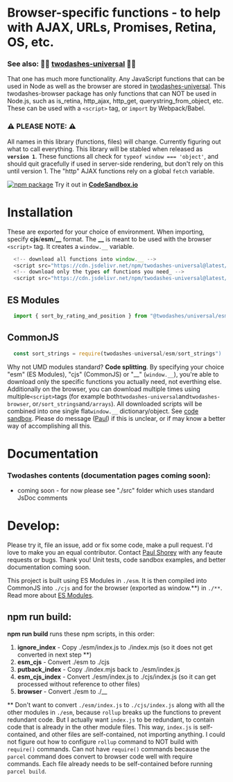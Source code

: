 # Browser-specific functions - to help with AJAX, URLs, Promises, Retina, OS, etc.

### See also: 📙🚀 [twodashes-universal](#) 📙🚀

That one has much more functionality. Any JavaScript functions that can be used in Node as well as the browser are stored in [twodashes-universal](#). This twodashes-browser package has only functions that can NOT be used in Node.js, such as is_retina, http_ajax, http_get, querystring_from_object, etc. These can be used with a `<script>` tag, or `import` by Webpack/Babel.

### ⚠️ PLEASE NOTE: ⚠️

All names in this library (functions, files) will change. Currently figuring out what to call everything. This library will be stabled when released as **`version 1`**. These functions all check for `typeof window === 'object'`, and should quit gracefully if used in server-side rendering, but don't rely on this until version 1. The "http" AJAX functions rely on a global `fetch` variable.

[![npm package](https://img.shields.io/npm/v/twodashes-browser.svg)](https://www.npmjs.com/package/twodashes-browser)
Try it out in **[CodeSandbox.io](https://codesandbox.io/s/twodashes-universal-demo-2r4os)**

# Installation

These are exported for your choice of environment. When importing, specify **cjs**/**esm**/**\_\_** format. The **\_\_** is meant to be used with the browser `<script>` tag. It creates a `window.__` variable.

```JavaScript
  <!-- download all functions into window.__ -->
  <script src="https://cdn.jsdelivr.net/npm/twodashes-universal@latest/__/index.js"></script>
  <!-- download only the types of functions you need_ -->
  <script src="https://cdn.jsdelivr.net/npm/twodashes-universal@latest/__/sort_strings.js"></script>
```

## ES Modules

```JavaScript
  import { sort_by_rating_and_position } from "@twodashes/universal/esm/sort_strings"
```

## CommonJS

```JavaScript
  const sort_strings = require(twodashes-universal/esm/sort_strings")
```

Why not UMD modules standard? **Code splitting**. By specifying your choice "esm" (ES Modules), "cjs" (CommonJS) or "\_\_" (`window.__`), you're able to download only the specific functions you actually need, not everthing else. Additionally on the browser, you can download multiple times using multiple`<script>`tags (for example both`twodashes-universal`and`twodashes-browser`, or`/sort_strings`and`/arrays`). All downloaded scripts will be combined into one single flat`window.__` dictionary/object. See [code sandbox](https://codesandbox.io/s/twodashes-universal-demo-2r4os). Please do message ([Paul](https://paulshorey.com)) if this is unclear, or if may know a better way of accomplishing all this.

# Documentation

### Twodashes contents (documentation pages coming soon):

- coming soon - for now please see "./src" folder which uses standard JsDoc comments

# Develop:

Please try it, file an issue, add or fix some code, make a pull request. I'd love to make you an equal contributor. Contact [Paul Shorey](https://paulshorey.com) with any feaute requests or bugs. Thank you! Unit tests, code sandbox examples, and better documentation coming soon.

This project is built using ES Modules in `./esm`. It is then compiled into CommonJS into `./cjs` and for the browser (exported as window.**) in `./**`. Read more about [ES Modules](https://nodejs.org/api/esm.html).

## npm run build:

**npm run build** runs these npm scripts, in this order:

1. **ignore_index** - Copy ./esm/index.js to ./index.mjs (so it does not get converted in next step \*\*)
2. **esm_cjs** - Convert ./esm to ./cjs
3. **putback_index** - Copy ./index.mjs back to ./esm/index.js
4. **esm_cjs_index** - Convert ./esm/index.js to ./cjs/index.js (so it can get processed without reference to other files)
5. **browser** - Convert ./esm to ./\_\_

\*\* Don't want to convert `./esm/index.js` to `./cjs/index.js` along with all the other modules in `./esm`, because `rollup` breaks up the functions to prevent redundant code. But I actually want `index.js` to be redundant, to contain code that is already in the other module files. This way, `index.js` is self-contained, and other files are self-contained, not importing anything. I could not figure out how to configure `rollup` command to NOT build with `require()` commands. Can not have `require()` commands because the `parcel` command does convert to browser code well with require commands. Each file already needs to be self-contained before running `parcel build`.
